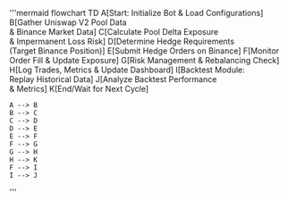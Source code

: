 '''mermaid
flowchart TD
    A[Start: Initialize Bot & Load Configurations]
    B[Gather Uniswap V2 Pool Data<br/>& Binance Market Data]
    C[Calculate Pool Delta Exposure<br/>& Impermanent Loss Risk]
    D[Determine Hedge Requirements<br/>(Target Binance Position)]
    E[Submit Hedge Orders on Binance]
    F[Monitor Order Fill & Update Exposure]
    G[Risk Management & Rebalancing Check]
    H[Log Trades, Metrics & Update Dashboard]
    I[Backtest Module:<br/>Replay Historical Data]
    J[Analyze Backtest Performance<br/>& Metrics]
    K[End/Wait for Next Cycle]
    
    A --> B
    B --> C
    C --> D
    D --> E
    E --> F
    F --> G
    G --> H
    H --> K
    F --> I
    I --> J
'''